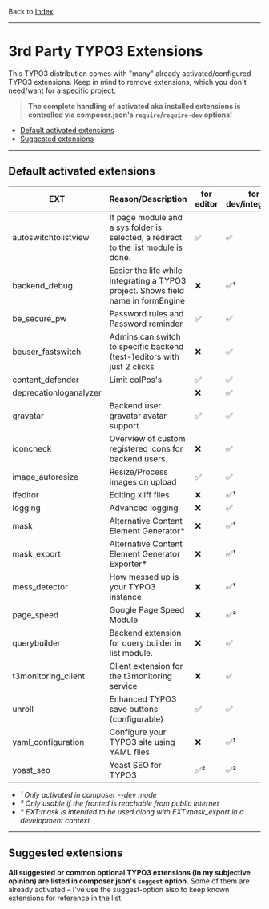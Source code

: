 Back to [Index](../Index.md)

---

# 3rd Party TYPO3 Extensions

This TYPO3 distribution comes with "many" already activated/configured TYPO3 extensions. Keep in mind to remove extensions,
which you don't need/want for a specific project.

> **The complete handling of activated aka installed extensions is controlled via composer.json's `require`/`require-dev` options!**

- [Default activated extensions](#default-activated-extensions)
- [Suggested extensions](#suggested-extensions)

---

## Default activated extensions

| EXT | Reason/Description | for editor | for dev/integrator |
|-----|--------------------|------------|--------------------|
| autoswitchtolistview | If page module and a sys folder is selected, a redirect to the list module is done. | :white_check_mark: | :white_check_mark: |
| backend_debug | Easier the life while integrating a TYPO3 project. Shows field name in formEngine | :x: | :white_check_mark:¹ |
| be_secure_pw | Password rules and Password reminder | :white_check_mark: | :white_check_mark: |
| beuser_fastswitch | Admins can switch to specific backend (test-)editors with just 2 clicks | :x: | :white_check_mark: |
| content_defender | Limit colPos's | :white_check_mark: | :white_check_mark: |
| deprecationloganalyzer |  | :x: | :white_check_mark: |
| gravatar | Backend user gravatar avatar support | :white_check_mark: | :white_check_mark: |
| iconcheck | Overview of custom registered icons for backend users. | :x: | :white_check_mark: |
| image_autoresize | Resize/Process images on upload | :white_check_mark: | :white_check_mark: |
| lfeditor | Editing xliff files | :x: | :white_check_mark:¹ |
| logging | Advanced logging | :x: | :white_check_mark: |
| mask | Alternative Content Element Generator* | :x: | :white_check_mark:¹ |
| mask_export | Alternative Content Element Generator Exporter* | :x: | :white_check_mark:¹ |
| mess_detector | How messed up is your TYPO3 instance | :x: | :white_check_mark:¹ |
| page_speed | Google Page Speed Module | :x: | :white_check_mark:² |
| querybuilder | Backend extension for query builder in list module. | :x: | :white_check_mark: |
| t3monitoring_client | Client extension for the t3monitoring service | :x: | :white_check_mark: |
| unroll | Enhanced TYPO3 save buttons (configurable) | :white_check_mark: | :white_check_mark: |
| yaml_configuration | Configure your TYPO3 site using YAML files | :x: | :white_check_mark:¹ |
| yoast_seo | Yoast SEO for TYPO3 | :white_check_mark:² | :white_check_mark:² |

* _¹ Only activated in composer --dev mode_
* _² Only usable if the fronted is reachable from public internet_
* _* EXT:mask is intended to be used along with EXT:mask_export in a development context_

---

## Suggested extensions

**All suggested or common optional TYPO3 extensions (in my subjective opinion) are listed in composer.json's `suggest` option.** Some
of them are already activated – I've use the suggest-option also to keep known extensions for reference in the list.
